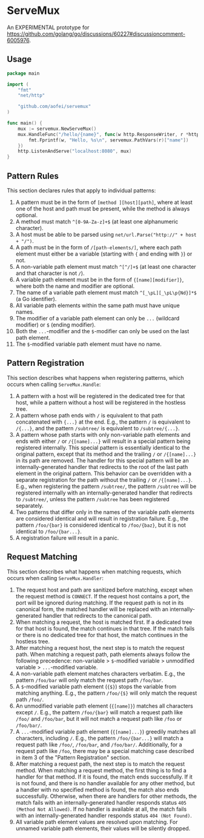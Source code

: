 # ServeMux

An EXPERIMENTAL prototype for https://github.com/golang/go/discussions/60227#discussioncomment-6005976.

## Usage

```go
package main

import (
	"fmt"
	"net/http"

	"github.com/aofei/servemux"
)

func main() {
	mux := servemux.NewServeMux()
	mux.HandleFunc("/hello/{name}", func(w http.ResponseWriter, r *http.Request) {
		fmt.Fprintf(w, "Hello, %s\n", servemux.PathVars(r)["name"])
	})
	http.ListenAndServe("localhost:8080", mux)
}
```

## Pattern Rules

This section declares rules that apply to individual patterns:

1. A pattern must be in the form of `[method ][host][path]`, where at least one of the host and path must be present, while the method is always optional.
2. A method must match `^[0-9A-Za-z]+$` (at least one alphanumeric character).
3. A host must be able to be parsed using `net/url.Parse("http://" + host + "/")`.
4. A path must be in the form of `/[path-elements/]`, where each path element must either be a variable (starting with `{` and ending with `}`) or not.
5. A non-variable path element must match `^[^/]+$` (at least one character and that character is not `/`).
6. A variable path element must be in the form of `{[name][modifier]}`, where both the name and modifier are optional.
7. The name of a variable path element must match `^[_\pL][_\pL\p{Nd}]*$` (a Go identifier).
8. All variable path elements within the same path must have unique names.
9. The modifier of a variable path element can only be `...` (wildcard modifier) or `$` (ending modifier).
10. Both the `...`-modifier and the `$`-modifier can only be used on the last path element.
11. The `$`-modified variable path element must have no name.

## Pattern Registration

This section describes what happens when registering patterns, which occurs when calling `ServeMux.Handle`:

1. A pattern with a host will be registered in the dedicated tree for that host, while a pattern without a host will be registered in the hostless tree.
2. A pattern whose path ends with `/` is equivalent to that path concatenated with `{...}` at the end. E.g., the pattern `/` is equivalent to `/{...}`, and the pattern `/subtree/` is equivalent to `/subtree/{...}`.
3. A pattern whose path starts with only non-variable path elements and ends with either `/` or `/{[name]...}` will result in a special pattern being registered internally. This special pattern is essentially identical to the original pattern, except that its method and the trailing `/` or `/{[name]...}` in its path are removed. The handler for this special pattern will be an internally-generated handler that redirects to the root of the last path element in the original pattern. This behavior can be overridden with a separate registration for the path without the trailing `/` or `/{[name]...}`. E.g., when registering the pattern `/subtree/`, the pattern `/subtree` will be registered internally with an internally-generated handler that redirects to `/subtree/`, unless the pattern `/subtree` has been registered separately.
4. Two patterns that differ only in the names of the variable path elements are considered identical and will result in registration failure. E.g., the pattern `/foo/{bar}` is considered identical to `/foo/{baz}`, but it is not identical to `/foo/{bar...}`.
5. A registration failure will result in a panic.

## Request Matching

This section describes what happens when matching requests, which occurs when calling `ServeMux.Handler`:

1. The request host and path are sanitized before matching, except when the request method is `CONNECT`. If the request host contains a port, the port will be ignored during matching. If the request path is not in its canonical form, the matched handler will be replaced with an internally-generated handler that redirects to the canonical path.
2. When matching a request, the host is matched first. If a dedicated tree for that host is found, the match continues in that tree. If the match fails or there is no dedicated tree for that host, the match continues in the hostless tree.
3. After matching a request host, the next step is to match the request path. When matching a request path, path elements always follow the following precedence: non-variable > `$`-modified variable > unmodified variable > `...`-modified variable.
4. A non-variable path element matches characters verbatim. E.g., the pattern `/foo/bar` will only match the request path `/foo/bar`.
5. A `$`-modified variable path element (`{$}`) stops the variable from matching anything. E.g., the pattern `/foo/{$}` will only match the request path `/foo/`.
6. An unmodified variable path element (`{[name]}`) matches all characters except `/`. E.g., the pattern `/foo/{bar}` will match a request path like `/foo/` and `/foo/bar`, but it will not match a request path like `/foo` or `/foo/bar/`.
7. A `...`-modified variable path element (`{[name]...}`) greedily matches all characters, including `/`. E.g., the pattern `/foo/{bar...}` will match a request path like `/foo/`, `/foo/bar`, and `/foo/bar/`. Additionally, for a request path like `/foo`, there may be a special matching case described in item 3 of the "Pattern Registration" section.
8. After matching a request path, the next step is to match the request method. When matching a request method, the first thing is to find a handler for that method. If it is found, the match ends successfully. If it is not found, and there is no handler available for any other method, but a handler with no specified method is found, the match also ends successfully. Otherwise, when there are handlers for other methods, the match fails with an internally-generated handler responds status `405 (Method Not Allowed)`. If no handler is available at all, the match fails with an internally-generated handler responds status `404 (Not Found)`.
9. All variable path element values are resolved upon matching. For unnamed variable path elements, their values will be silently dropped.
